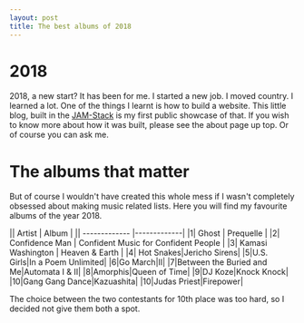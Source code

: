 ```yaml
---
layout: post
title: The best albums of 2018
---
```

# 2018
2018, a new start? It has been for me. I started a new job. I moved country. I learned a lot. One of the things I learnt is how to build a website. This little blog, built in the [JAM-Stack](https://jamstack.org/) is my first public showcase of that. If you wish to know more about how it was built, please see the about page up top. Or of course you can ask me.

# The albums that matter
But of course I wouldn't have created this whole mess if I wasn't completely obsessed about making music related lists. Here you will find my favourite albums of the year 2018.

|| Artist        | Album           |
|| ------------- |-------------|
|1| Ghost         | Prequelle |
|2| Confidence Man      | Confident Music for Confident People      |
|3| Kamasi Washington | Heaven & Earth      |
|4| Hot Snakes|Jericho Sirens|
|5|U.S. Girls|In a Poem Unlimited|
|6|Go March|II|
|7|Between the Buried and Me|Automata I & II|
|8|Amorphis|Queen of Time|
|9|DJ Koze|Knock Knock|
|10|Gang Gang Dance|Kazuashita|
|10|Judas Priest|Firepower|

The choice between the two contestants for 10th place was too hard, so I decided not give them both a spot.
